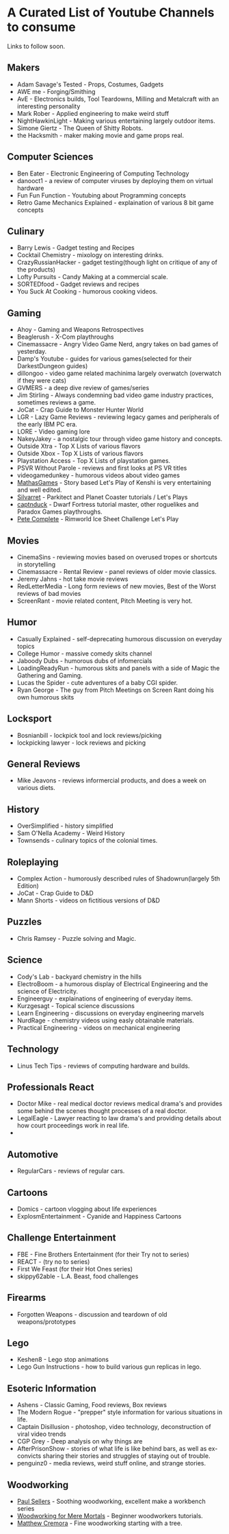 # A Curated List of Youtube Channels to consume
Links to follow soon.

## Makers
* Adam Savage's Tested - Props, Costumes, Gadgets
* AWE me - Forging/Smithing
* AvE - Electronics builds, Tool Teardowns, Milling and Metalcraft with an interesting personality
* Mark Rober - Applied engineering to make weird stuff
* NightHawkinLight - Making various entertaining largely outdoor items.
* Simone Giertz - The Queen of Shitty Robots.
* the Hacksmith - maker making movie and game props real.

## Computer Sciences
* Ben Eater - Electronic Engineering of Computing Technology
* danooct1 - a review of computer viruses by deploying them on virtual hardware
* Fun Fun Function - Youtubing about Programming concepts
* Retro Game Mechanics Explained - explaination of various 8 bit game concepts

## Culinary
* Barry Lewis - Gadget testing and Recipes
* Cocktail Chemistry - mixology on interesting drinks.
* CrazyRussianHacker - gadget testing(though light on critique of any of the products)
* Lofty Pursuits - Candy Making at a commercial scale.
* SORTEDfood - Gadget reviews and recipes
* You Suck At Cooking - humorous cooking videos.

## Gaming
* Ahoy - Gaming and Weapons Retrospectives
* Beaglerush - X-Com playthroughs
* Cinemassacre - Angry Video Game Nerd, angry takes on bad games of yesterday.
* Damp's Youtube - guides for various games(selected for their DarkestDungeon guides)
* dillongoo - video game related machinima largely overwatch (overwatch if they were cats)
* GVMERS - a deep dive review of games/series
* Jim Stirling - Always condemning bad video game industry practices, sometimes reviews a game.
* JoCat - Crap Guide to Monster Hunter World
* LGR - Lazy Game Reviews - reviewing legacy games and peripherals of the early IBM PC era.
* LORE - Video gaming lore
* NakeyJakey - a nostalgic tour through video game history and concepts.
* Outside Xtra - Top X Lists of various flavors
* Outside Xbox - Top X Lists of various flavors
* Playstation Access - Top X Lists of playstation games.
* PSVR Without Parole - reviews and first looks at PS VR titles
* videogamedunkey - humorous videos about video games
* [MathasGames](https://www.youtube.com/channel/UCOHBVUV8aDg4tQiHnUqi_QA) - Story based Let's Play of Kenshi is very entertaining and well edited.
* [Silvarret](https://www.youtube.com/channel/UCkSWAX1wZBnWQyRHWn17W0w) - Parkitect and Planet Coaster tutorials / Let's Plays
* [captnduck](https://www.youtube.com/channel/UCssT8Jjw3htnpouaCh88N5Q) - Dwarf Fortress tutorial master, other roguelikes and Paradox Games playthroughs.
* [Pete Complete](https://www.youtube.com/channel/UC0Xe2bvq_2uucE2IRALSR_Q) - Rimworld Ice Sheet Challenge Let's Play

## Movies
* CinemaSins - reviewing movies based on overused tropes or shortcuts in storytelling
* Cinemassacre - Rental Review - panel reviews of older movie classics.
* Jeremy Jahns - hot take movie reviews
* RedLetterMedia - Long form reviews of new movies, Best of the Worst reviews of bad movies
* ScreenRant - movie related content, Pitch Meeting is very hot.

## Humor
* Casually Explained - self-deprecating humorous  discussion on everyday topics
* College Humor - massive comedy skits channel
* Jaboody Dubs - humorous dubs of infomercials
* LoadingReadyRun - humorous skits and panels with a side of Magic the Gathering and Gaming.
* Lucas the Spider - cute adventures of a baby CGI spider.
* Ryan George - The guy from Pitch Meetings on Screen Rant doing his own humorous skits

## Locksport
* Bosnianbill - lockpick tool and lock reviews/picking
* lockpicking lawyer - lock reviews and picking

## General Reviews
* Mike Jeavons - reviews informercial products, and does a week on various diets.

## History
* OverSimplified - history simplified
* Sam O'Nella Academy - Weird History
* Townsends - culinary topics of the colonial times.

## Roleplaying
* Complex Action - humorously described rules of Shadowrun(largely 5th Edition)
* JoCat - Crap Guide to D&D
* Mann Shorts - videos on fictitious versions of D&D

## Puzzles
* Chris Ramsey - Puzzle solving and Magic.

## Science
* Cody's Lab - backyard chemistry in the hills
* ElectroBoom - a humorous display of Electrical Engineering and the science of Electricity.
* Engineerguy - explainations of engineering of everyday items.
* Kurzgesagt - Topical science discussions
* Learn Engineering - discussions on everyday engineering marvels
* NurdRage - chemistry videos using easly obtainable materials.
* Practical Engineering - videos on mechanical engineering

## Technology
* Linus Tech Tips - reviews of computing hardware and builds.

## Professionals React
* Doctor Mike - real medical doctor reviews medical drama's and provides some behind the scenes thought processes of a real doctor.
* LegalEagle - Lawyer reacting to law drama's and providing details about how court proceedings work in real life.
* 

## Automotive 
* RegularCars - reviews of regular cars.

## Cartoons
* Domics - cartoon vlogging about life experiences
* ExplosmEntertainment - Cyanide and Happiness Cartoons


## Challenge Entertainment
* FBE - Fine Brothers Entertainment (for their Try not to series)
* REACT - (try no to series)
* First We Feast  (for their Hot Ones series)
* skippy62able - L.A. Beast, food challenges

## Firearms
* Forgotten Weapons - discussion and teardown of old weapons/prototypes


## Lego
* Keshen8 - Lego stop animations
* Lego Gun Instructions - how to build various gun replicas in lego.

## Esoteric Information
* Ashens - Classic Gaming, Food reviews, Box reviews
* The Modern Rogue - "prepper" style information for various situations in life.
* Captain Disillusion - photoshop, video technology, deconstruction of viral video trends
* CGP Grey - Deep analysis on why things are
* AfterPrisonShow - stories of what life is like behind bars, as well as ex-convicts sharing their stories and struggles of staying out of trouble.
* penguinz0 - media reviews, weird stuff online, and strange stories.

 ## Woodworking
 * [Paul Sellers](https://www.youtube.com/channel/UCc3EpWncNq5QL0QhwUNQb7w) - Soothing woodworking, excellent make a workbench series
 * [Woodworking for Mere Mortals](https://www.youtube.com/channel/UCBB7sYb14uBtk8UqSQYc9-w) - Beginner woodworkers tutorials.
 * [Matthew Cremora](https://www.youtube.com/channel/UCDpL0v-Ifie7u05lbfO3zJQ) - Fine woodworking starting with a tree.
 
